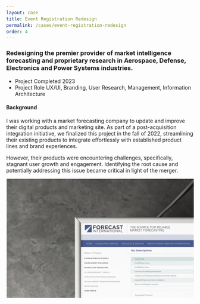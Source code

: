 ```yaml
---
layout: case
title: Event Registration Redesign
permalink: /cases/event-registration-redesign
order: 4
---
```


<h3>Redesigning the premier provider of market intelligence forecasting and proprietary research in Aerospace, Defense, Electronics and Power Systems industries.</h3>

<div class="readingcontainer">
<ul>
	<li>Project Completed <span>2023</span></li>
	<li>Project Role <span>UX/UI, Branding, User Research, Management, Information Architecture</span></li>
</ul>

<h4>Background</h4>
<p>I was working with a market forecasting company to update and improve their digital products and marketing site. As part of a post-acquisition integration initiative, we finalized this project in the fall of 2022, streamlining their existing products to integrate effortlessly with established product lines and brand experiences.</p>
<p>However, their products were encountering challenges, specifically, stagnant user growth and engagement.  Identifying the root cause and potentially addressing this issue became critical in light of the merger. </p>
<img src="../assets/images/bg-cs01.png" />
</div>

